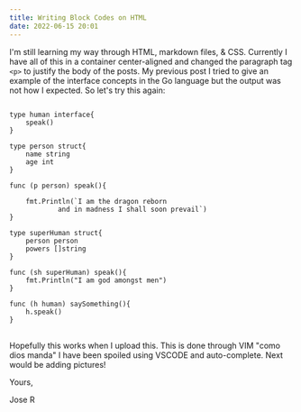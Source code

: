 ```yaml
---
title: Writing Block Codes on HTML
date: 2022-06-15 20:01
---
```


<!-- markdownlint-disable -->

I'm still learning my way through HTML, markdown files, & CSS. Currently I have all of this in a container center-aligned and changed the paragraph tag `<p>` to justify the body of the posts.
My previous post I tried to give an example of the interface concepts in the Go language but the output was not how I expected. So let's try this again:

<pre>
<code class="language-go">	
type human interface{
	speak()
}

type person struct{
	name string
	age int
}

func (p person) speak(){

	fmt.Println(`I am the dragon reborn 
			and in madness I shall soon prevail`)
}

type superHuman struct{
	person person
	powers []string
}

func (sh superHuman) speak(){
	fmt.Println("I am god amongst men")		
}

func (h human) saySomething(){
	h.speak()
}		
</code>
</pre>

Hopefully this works when I upload this. This is done through VIM "como dios manda" I have been spoiled using VSCODE and auto-complete. Next would be adding pictures!

Yours,

Jose R

